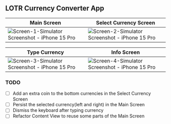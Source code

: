 ## LOTR Currency Converter App

| Main Screen | Select Currency Screen |
| ----------- | ---------------------- |
| ![Screen-1-Simulator Screenshot - iPhone 15 Pro](https://github.com/user-attachments/assets/78800202-d20d-49ac-8d58-4d6e345c3d01) | ![Screen-2-Simulator Screenshot - iPhone 15 Pro](https://github.com/user-attachments/assets/dffd0f4d-4faf-4374-9989-b0f90f89f653) |



| Type Currency | Info Screen |
| ------------- | ------------ |
| ![Screen-3-Simulator Screenshot - iPhone 15 Pro](https://github.com/user-attachments/assets/17d82538-6acf-4315-9a48-88a9a1199c14) | ![Screen-4-Simulator Screenshot - iPhone 15 Pro](https://github.com/user-attachments/assets/1c059c19-7512-44b7-9bf2-f7a97e3de881) |

### TODO 
- [ ] Add an extra coin to the bottom currencies in the Select Currency Screen
- [ ] Persist the selected currency(left and right) in the Main Screen
- [ ] Dismiss the keyboard after typing currency
- [ ] Refactor Content View to reuse some parts of the Main Screen
